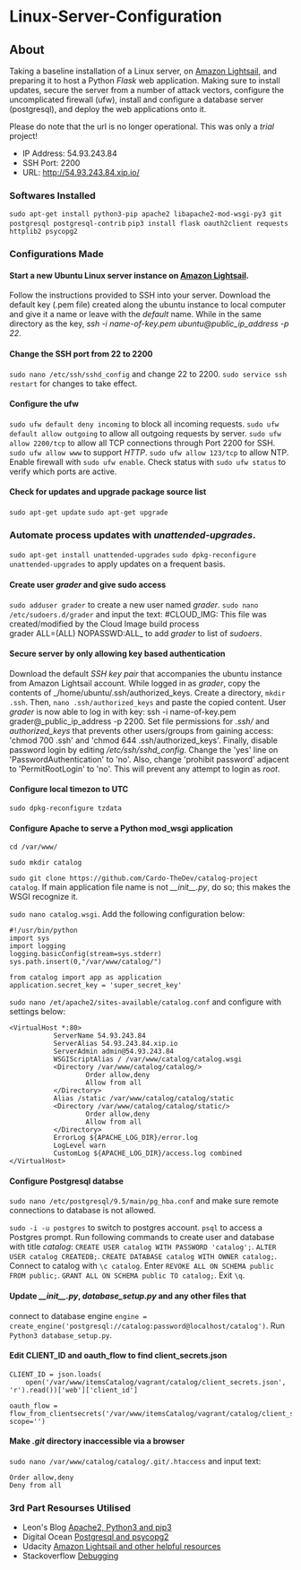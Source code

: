 # Linux-Server-Configuration

## About
Taking a baseline installation of a Linux server, on
[Amazon Lightsail](https://lightsail.aws.amazon.com/), and preparing it to host
a Python _Flask_ web application. Making sure to install updates, secure the
server from a number of attack vectors, configure the uncomplicated firewall
(ufw), install and configure a database server (postgresql), and deploy the
web applications onto it.

Please do note that the url is no longer operational. This was only a _trial_
project!

- IP Address: 54.93.243.84
- SSH Port: 2200
- URL: http://54.93.243.84.xip.io/

### Softwares Installed
`sudo apt-get install python3-pip apache2
libapache2-mod-wsgi-py3 git postgresql postgresql-contrib`
`pip3 install flask oauth2client requests httplib2 psycopg2`
 
### Configurations Made
#### Start a new Ubuntu Linux server instance on [Amazon Lightsail](https://lightsail.aws.amazon.com/).
Follow the instructions provided to SSH into your server. Download the default
key (.pem file) created along the ubuntu instance to local computer and give it
a name or leave with the _default_ name. While in the same directory as the
key, _ssh -i name-of-key.pem ubuntu@public_ip_address -p 22_.
 
#### Change the SSH port from 22 to 2200
`sudo nano /etc/ssh/sshd_config` and change 22 to 2200.
`sudo service ssh restart` for changes to take effect.
 
#### Configure the ufw
`sudo ufw default deny incoming` to block all incoming requests.
`sudo ufw default allow outgoing` to allow all outgoing requests by server.
`sudo ufw allow 2200/tcp` to allow all TCP connections through Port 2200 for
SSH. `sudo ufw allow www` to support _HTTP_. `sudo ufw allow 123/tcp` to allow
NTP. Enable firewall with `sudo ufw enable`. Check status with
`sudo ufw status` to verify which ports are active.
 
#### Check for updates and upgrade package source list
`sudo apt-get update` `sudo apt-get upgrade`

### Automate process updates with _unattended-upgrades_.
`sudo apt-get install unattended-upgrades` 
`sudo dpkg-reconfigure unattended-upgrades`
to apply updates on a frequent basis.
 
#### Create user **_grader_** and give sudo access
`sudo adduser grader` to create a new user named _grader_.
`sudo nano /etc/sudoers.d/grader` and input the text: #CLOUD\_IMG:
This file was created/modified by the Cloud Image build process\
grader ALL=(ALL) NOPASSWD:ALL_ to add _grader_ to list of _sudoers_. 
 
#### Secure server by only allowing key based authentication 
Download the default _SSH key pair_ that accompanies the ubuntu instance from
Amazon Lightsail account. While logged in as _grader_, copy the contents of
_/home/ubuntu/.ssh/authorized_keys. Create a directory, `mkdir .ssh`. Then,
`nano .ssh/authorized_keys` and paste the copied content. User _grader_ is now
able to log in with key: ssh -i name-of-key.pem grader@_public_ip_address
-p 2200. Set file permissions for _.ssh/_ and _authorized_keys_ that prevents
other users/groups from gaining access: 'chmod 700 .ssh' and 'chmod 644
.ssh/authorized_keys'. Finally, disable password login by editing
_/etc/ssh/sshd_config_. Change the 'yes' line on 'PasswordAuthentication'
to 'no'. Also, change 'prohibit password' adjacent to 'PermitRootLogin' to
'no'. This will prevent any attempt to login as _root_.

#### Configure local timezon to UTC
`sudo dpkg-reconfigure tzdata`
 
#### Configure Apache to serve a Python mod_wsgi application
`cd /var/www/`

`sudo mkdir catalog`
  
`sudo git clone https://github.com/Cardo-TheDev/catalog-project catalog`.
If main application file name is not _\_\_init\_\_.py_, do so;
this makes the WSGI recognize it.
  
`sudo nano catalog.wsgi`. Add the following configuration below:
```
#!/usr/bin/python
import sys
import logging
logging.basicConfig(stream=sys.stderr)
sys.path.insert(0,"/var/www/catalog/")

from catalog import app as application
application.secret_key = 'super_secret_key'
```
  
`sudo nano /et/apache2/sites-available/catalog.conf`
and configure with settings below:
```
<VirtualHost *:80>
           ServerName 54.93.243.84
           ServerAlias 54.93.243.84.xip.io
           ServerAdmin admin@54.93.243.84
           WSGIScriptAlias / /var/www/catalog/catalog.wsgi
           <Directory /var/www/catalog/catalog/>
                   Order allow,deny
                   Allow from all
           </Directory>
           Alias /static /var/www/catalog/catalog/static
           <Directory /var/www/catalog/catalog/static/>
                   Order allow,deny
                   Allow from all
           </Directory>
           ErrorLog ${APACHE_LOG_DIR}/error.log
           LogLevel warn
           CustomLog ${APACHE_LOG_DIR}/access.log combined
</VirtualHost>
```
#### Configure Postgresql databse
`sudo nano /etc/postgresql/9.5/main/pg_hba.conf` and make sure remote
connections to database is not allowed.

`sudo -i -u postgres` to switch to postgres account. `psql` to  access a 
Postgres prompt. Run following commands to create user and database with title 
_catalog_: `CREATE USER catalog WITH PASSWORD 'catalog';`.
`ALTER USER catalog CREATEDB;`. `CREATE DATABASE catalog WITH OWNER catalog;`. 
Connect to catalog with `\c catalog`. 
Enter `REVOKE ALL ON SCHEMA public FROM public;`. 
`GRANT ALL ON SCHEMA public TO catalog;`. Exit `\q`.

#### Update _\_\_init\_\_.py_, _database_setup.py_ and any other files that 
connect to database engine
`engine = create_engine('postgresql://catalog:password@localhost/catalog')`. 
Run `Python3 database_setup.py`.

#### Edit CLIENT_ID and oauth_flow to find client_secrets.json
```
CLIENT_ID = json.loads(
    open('/var/www/itemsCatalog/vagrant/catalog/client_secrets.json', 'r').read())['web']['client_id']

oauth_flow = flow_from_clientsecrets('/var/www/itemsCatalog/vagrant/catalog/client_secrets.json', scope='')
```

#### Make _.git_ directory inaccessible via a browser
`sudo nano /var/www/catalog/catalog/.git/.htaccess` and input text:
```
Order allow,deny
Deny from all
```

 ### 3rd Part Resourses Utilised
 - Leon's Blog [Apache2, Python3 and pip3](http://leonwang.me/post/deploy-flask)
 - Digital Ocean [Postgresql and psycopg2](https://www.digitalocean.com/community/tutorials/how-to-install-and-use-postgresql-on-ubuntu-18-04)
 - Udacity [Amazon Lightsail and other helpful resources](https://Udacity.com)
 - Stackoverflow [Debugging](https://stackoverflow.com/)
